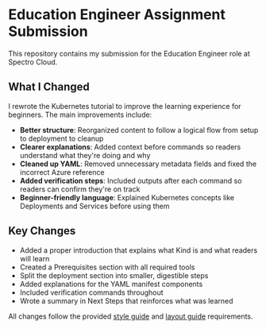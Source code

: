 # Education Engineer Assignment Submission

This repository contains my submission for the Education Engineer role at Spectro Cloud.

## What I Changed

I rewrote the Kubernetes tutorial to improve the learning experience for beginners. The main improvements include:

- **Better structure**: Reorganized content to follow a logical flow from setup to deployment to cleanup
- **Clearer explanations**: Added context before commands so readers understand what they're doing and why
- **Cleaned up YAML**: Removed unnecessary metadata fields and fixed the incorrect Azure reference
- **Added verification steps**: Included outputs after each command so readers can confirm they're on track
- **Beginner-friendly language**: Explained Kubernetes concepts like Deployments and Services before using them

## Key Changes

- Added a proper introduction that explains what Kind is and what readers will learn
- Created a Prerequisites section with all required tools
- Split the deployment section into smaller, digestible steps
- Added explanations for the YAML manifest components
- Included verification commands throughout
- Wrote a summary in Next Steps that reinforces what was learned

All changes follow the provided [style guide](https://github.com/spectrocloud/docs-assignments/blob/main/style_guide.md) and [layout guide](https://github.com/spectrocloud/docs-assignments/blob/main/education-engineer/layout.md) requirements.
